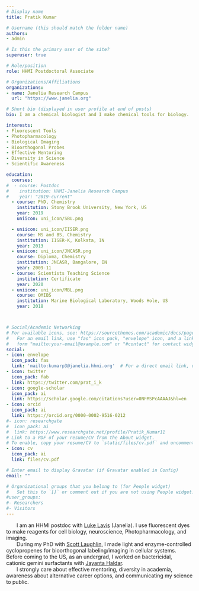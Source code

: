 ```yaml
---
# Display name
title: Pratik Kumar

# Username (this should match the folder name)
authors:
- admin

# Is this the primary user of the site?
superuser: true

# Role/position
role: HHMI Postdoctoral Associate

# Organizations/Affiliations
organizations:
- name: Janelia Research Campus
  url: "https://www.janelia.org"

# Short bio (displayed in user profile at end of posts)
bio: I am a chemical biologist and I make chemical tools for biology.

interests:
- Fluorescent Tools
- Photopharmacology
- Biological Imaging
- Bioorthogonal Probes
- Effective Mentoring
- Diversity in Science
- Scientific Awareness

education:
  courses:
#  - course: Postdoc
#    institution: HHMI-Janelia Research Campus
#    year: "2019-current"
  - course: PhD, Chemistry
    institution: Stony Brook University, New York, US
    year: 2019
    uniicon: uni_icon/SBU.png

  - uniicon: uni_icon/IISER.png
    course: MS and BS, Chemistry
    institution: IISER-K, Kolkata, IN
    year: 2013
  - uniicon: uni_icon/JNCASR.png
    course: Diploma, Chemistry
    institution: JNCASR, Bangalore, IN
    year: 2009-11
  - course: Scientists Teaching Science
    institution: Certificate
    year: 2020
  - uniicon: uni_icon/MBL.png
    course: OMIBS
    institution: Marine Biological Laboratory, Woods Hole, US
    year: 2018



# Social/Academic Networking
# For available icons, see: https://sourcethemes.com/academic/docs/page-builder/#icons
#   For an email link, use "fas" icon pack, "envelope" icon, and a link in the
#   form "mailto:your-email@example.com" or "#contact" for contact widget.
social:
- icon: envelope
  icon_pack: fas
  link: 'mailto:kumarp3@janelia.hhmi.org'  # For a direct email link, use "mailto:test@example.org".
- icon: twitter
  icon_pack: fab
  link: https://twitter.com/prat_i_k
- icon: google-scholar
  icon_pack: ai
  link: https://scholar.google.com/citations?user=0NFMSPcAAAAJ&hl=en
- icon: orcid
  icon_pack: ai
  link: https://orcid.org/0000-0002-9516-0212
#- icon: researchgate
#  icon_pack: ai
#  link: https://www.researchgate.net/profile/Pratik_Kumar11
# Link to a PDF of your resume/CV from the About widget.
# To enable, copy your resume/CV to `static/files/cv.pdf` and uncomment the lines below.
- icon: cv
  icon_pack: ai
  link: files/cv.pdf

# Enter email to display Gravatar (if Gravatar enabled in Config)
email: ""

# Organizational groups that you belong to (for People widget)
#   Set this to `[]` or comment out if you are not using People widget.
#user_groups:
#- Researchers
#- Visitors
---
```


&emsp;&emsp;I am an HHMI postdoc with <a href="https://www.janelia.org/lab/lavis-lab" target="_blank">Luke Lavis</a> (Janelia). I use fluorescent dyes to make reagents for cell biology, neuroscience, Photopharmacology, and imaging.
<br>&emsp;&emsp;During my PhD with <a href="https://www.laughlinlab.com" target="_blank">Scott Laughlin</a>, I made light and enzyme-controlled cyclopropenes for bioorthogonal labeling/imaging in cellular systems. Before coming to the US, as an undergrad, I worked on bactericidal, cationic gemini surfactants with <a href="https://www.jncasr.ac.in/jayanta" target="_blank">Jayanta Haldar</a>.<br>&emsp;&emsp;I strongly care about effective mentoring, diversity in academia, awareness about alternative career options, and communicating my science to public.
